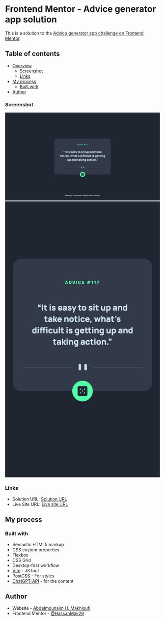 # Frontend Mentor - Advice generator app solution

This is a solution to the [Advice generator app challenge on Frontend Mentor](https://www.frontendmentor.io/challenges/advice-generator-app-QdUG-13db).

## Table of contents

- [Overview](#overview)
  - [Screenshot](#screenshot)
  - [Links](#links)
- [My process](#my-process)
  - [Built with](#built-with)
- [Author](#author)

### Screenshot

![](./screenshots/screenshot.jpg)
![](./screenshots/screenshot-mobile.jpg)

### Links

- Solution URL: [Solution URL](https://github.com/HassanMak29/frontend-mentor-advice-generator-app)
- Live Site URL: [Live site URL](https://frontend-mentor-advice-giver-hassan.netlify.app/)

## My process

### Built with

- Semantic HTML5 markup
- CSS custom properties
- Flexbox
- CSS Grid
- Desktop-first workflow
- [Vite](https://vitejs.dev/) - JS tool
- [PostCSS](https://postcss.org/) - For styles
- [ChatGPT-API](https://platform.openai.com/docs/api-reference) - for the content

## Author

- Website - [Abdelmounaim H. Makhloufi](https://www.makhloufi.me)
- Frontend Mentor - [@HassanMak29](https://www.frontendmentor.io/profile/HassanMak29)
